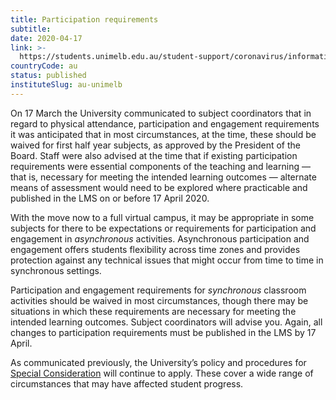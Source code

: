 ```yaml
---
title: Participation requirements
subtitle: 
date: 2020-04-17
link: >-
  https://students.unimelb.edu.au/student-support/coronavirus/information-for-all-students
countryCode: au
status: published
instituteSlug: au-unimelb
---
```

On 17 March the University communicated to subject coordinators that in regard to physical attendance, participation and engagement requirements it was anticipated that in most circumstances, at the time, these should be waived for first half year subjects, as approved by the President of the Board.  Staff were also advised at the time that if existing participation requirements were essential components of the teaching and learning — that is, necessary for meeting the intended learning outcomes — alternate means of assessment would need to be explored where practicable and published in the LMS on or before 17 April 2020.

With the move now to a full virtual campus, it may be appropriate in some subjects for there to be expectations or requirements for participation and engagement in  _asynchronous_ activities. Asynchronous participation and engagement offers students flexibility across time zones and provides protection against any technical issues that might occur from time to time in synchronous settings.

Participation and engagement requirements for  _synchronous_ classroom activities should be waived in most circumstances, though there may be situations in which these requirements are necessary for meeting the intended learning outcomes. Subject coordinators will advise you. Again, all changes to participation requirements must be published in the LMS by 17 April.

As communicated previously, the University’s policy and procedures for [Special Consideration](https://universityofmelbourne.createsend1.com/t/i-l-xthhhuk-l-j) will continue to apply. These cover a wide range of circumstances that may have affected student progress.
